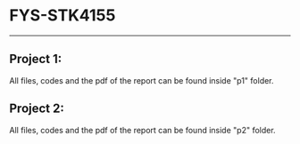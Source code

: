 # FYS-STK4155
_____________

## Project 1:

All files, codes and the pdf of the report can be found inside "p1" folder. 


## Project 2:

All files, codes and the pdf of the report can be found inside "p2" folder. 

